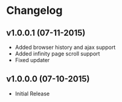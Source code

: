 Changelog
=====

## v1.0.0.1 (07-11-2015)
 * Added browser history and ajax support
 * Added infinity page scroll support
 * Fixed updater

## v1.0.0.0 (07-10-2015)
 * Initial Release
